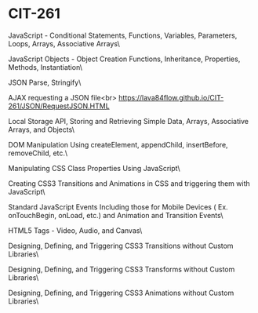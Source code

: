 # CIT-261

JavaScript - Conditional Statements, Functions, Variables, Parameters, Loops, Arrays, Associative Arrays\


JavaScript Objects - Object Creation Functions, Inheritance, Properties, Methods, Instantiation\


JSON Parse, Stringify\


AJAX requesting a JSON file<br\>
<https://lava84flow.github.io/CIT-261/JSON/RequestJSON.HTML>

Local Storage API, Storing and Retrieving Simple Data, Arrays, Associative Arrays, and Objects\


DOM Manipulation Using createElement, appendChild, insertBefore, removeChild, etc.\


Manipulating CSS Class Properties Using JavaScript\


Creating CSS3 Transitions and Animations in CSS and triggering them with JavaScript\


Standard JavaScript Events Including those for Mobile Devices ( Ex. onTouchBegin, onLoad, etc.) and Animation and Transition Events\


HTML5 Tags - Video, Audio, and Canvas\


Designing, Defining, and Triggering CSS3 Transitions without Custom Libraries\


Designing, Defining, and Triggering CSS3 Transforms without Custom Libraries\


Designing, Defining, and Triggering CSS3 Animations without Custom Libraries\


